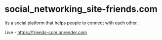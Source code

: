 # social_networking_site-friends.com
Its a social platform that helps people to connect with each other.

Live - https://friends-com.onrender.com
